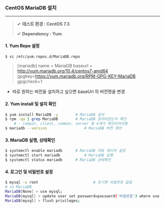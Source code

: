 ### CentOS MariaDB 설치

---

> ✔ **테스트 환경 : CentOS 7.3**
>
> ✔ **Dependency : Yum**



#### 1. Yum Repo 설정

~~~bash
$ vi /etc/yum.repos.d/MariaDB.repo
~~~

>[mariadb]
>name = MariaDB
>baseurl = http://yum.mariadb.org/10.4/centos7-amd64
>gpgkey=https://yum.mariadb.org/RPM-GPG-KEY-MariaDB
>gpgcheck=1

- 따로 원하는 버전을 설치하고 싶으면 baseUrl 의 버전명을 변경

#### 2. Yum install 및 설치 확인

~~~bash
$ yum install MariaDB -y		# MariaDB 설치
$ rpm -qa | grep MariaDB		# MariaDB 설치되었는지 확인
	# - compat, client, common, server 총 4개가 확인되어야함
$ mariadb --version 				# MariaDB 버전 확인
~~~

#### 3. MariaDB 실행, 상태확인

~~~bash
$ systemctl enable mariadb		# MariaDB 자동 재시작 설정
$ systemctl start mariadb			# MariaDB 실행
$ systemctl status mariadb		# MariaDB 상태확인
~~~

#### 4. 로그인 및 비밀번호 설정

~~~bash
$ mysql -u root 						# 초기엔 비밀번호 없음 
# in MariaDB
MariaDB[None] > use mysql;
MariaDB[mysql] > update user set password=password('비밀번호') where user='root';
MariaDB[mysql] > flush privileges;
~~~



